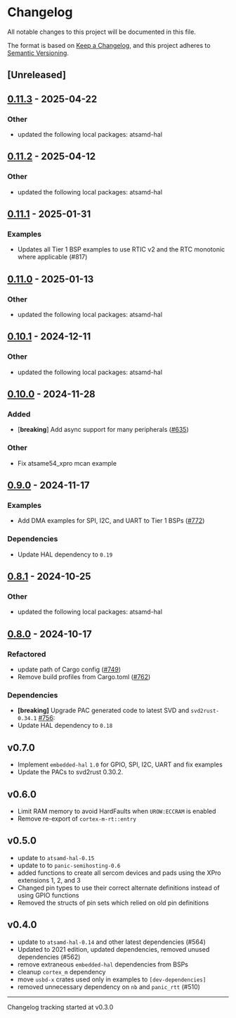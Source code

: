 # Changelog

All notable changes to this project will be documented in this file.

The format is based on [Keep a Changelog](https://keepachangelog.com/en/1.0.0/),
and this project adheres to [Semantic Versioning](https://semver.org/spec/v2.0.0.html).

## [Unreleased]

## [0.11.3](https://github.com/atsamd-rs/atsamd/compare/atsame54_xpro-0.11.2...atsame54_xpro-0.11.3) - 2025-04-22

### Other

- updated the following local packages: atsamd-hal

## [0.11.2](https://github.com/atsamd-rs/atsamd/compare/atsame54_xpro-0.11.1...atsame54_xpro-0.11.2) - 2025-04-12

### Other

- updated the following local packages: atsamd-hal

## [0.11.1](https://github.com/atsamd-rs/atsamd/compare/atsame54_xpro-0.11.0...atsame54_xpro-0.11.1) - 2025-01-31

### Examples

- Updates all Tier 1 BSP examples to use RTIC v2 and the RTC monotonic where applicable (#817)

## [0.11.0](https://github.com/atsamd-rs/atsamd/compare/atsame54_xpro-0.10.1...atsame54_xpro-0.11.0) - 2025-01-13

### Other

- updated the following local packages: atsamd-hal

## [0.10.1](https://github.com/atsamd-rs/atsamd/compare/atsame54_xpro-0.10.0...atsame54_xpro-0.10.1) - 2024-12-11

### Other

- updated the following local packages: atsamd-hal

## [0.10.0](https://github.com/atsamd-rs/atsamd/compare/atsame54_xpro-0.9.0...atsame54_xpro-0.10.0) - 2024-11-28

### Added

- [**breaking**] Add async support for many peripherals ([#635](https://github.com/atsamd-rs/atsamd/pull/635))

### Other

- Fix atsame54_xpro mcan example

## [0.9.0](https://github.com/atsamd-rs/atsamd/compare/atsame54_xpro-0.8.1...atsame54_xpro-0.9.0) - 2024-11-17

### Examples

- Add DMA examples for SPI, I2C, and UART to Tier 1 BSPs ([#772](https://github.com/atsamd-rs/atsamd/pull/772))

### Dependencies

- Update HAL dependency to `0.19`

## [0.8.1](https://github.com/atsamd-rs/atsamd/compare/atsame54_xpro-0.8.0...atsame54_xpro-0.8.1) - 2024-10-25

### Other

- updated the following local packages: atsamd-hal

## [0.8.0](https://github.com/atsamd-rs/atsamd/compare/atsame54_xpro-0.7.0...atsame54_xpro-0.8.0) - 2024-10-17

### Refactored

- update path of Cargo config ([#749](https://github.com/atsamd-rs/atsamd/pull/749))
- Remove build profiles from Cargo.toml ([#762](https://github.com/atsamd-rs/atsamd/pull/762))

### Dependencies

- **[breaking]** Upgrade PAC generated code to latest SVD and `svd2rust-0.34.1` [#756](https://github.com/atsamd-rs/atsamd/pull/756):
- Update HAL dependency to `0.18`

## v0.7.0

- Implement `embedded-hal` `1.0` for GPIO, SPI, I2C, UART and fix examples
- Update the PACs to svd2rust 0.30.2.

## v0.6.0
- Limit RAM memory to avoid HardFaults when `UROW:ECCRAM` is enabled
- Remove re-export of `cortex-m-rt::entry`

## v0.5.0
- update to `atsamd-hal-0.15`
- update to to `panic-semihosting-0.6`
- added functions to create all sercom devices and pads using the XPro extensions 1, 2, and 3
- Changed pin types to use their correct alternate definitions instead of using GPIO functions
- Removed the structs of pin sets which relied on old pin definitions

## v0.4.0

- update to `atsamd-hal-0.14` and other latest dependencies (#564)
- Updated to 2021 edition, updated dependencies, removed unused dependencies (#562)
- remove extraneous `embedded-hal` dependencies from BSPs
- cleanup `cortex_m` dependency
- move `usbd-x` crates used only in examples to `[dev-dependencies]`
- removed unnecessary dependency on `nb` and `panic_rtt` (#510)

---

Changelog tracking started at v0.3.0

